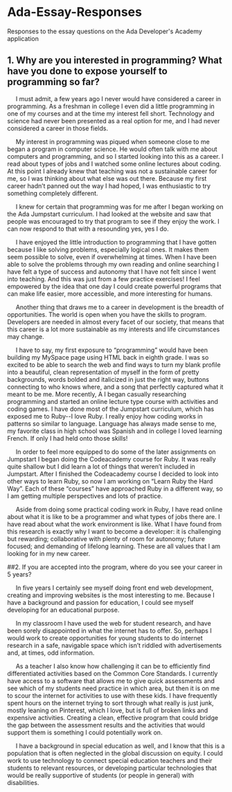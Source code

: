 # Ada-Essay-Responses
Responses to the essay questions on the Ada Developer's Academy application


## 1. Why are you interested in programming?  What have you done to expose yourself to programming so far?
&nbsp;&nbsp;&nbsp;&nbsp;&nbsp;I must admit, a few years ago I never would have considered a career in programming.  As a freshman in college I even did a little programming in one of my courses and at the time my interest fell short.  Technology and science had never been presented as a real option for me, and I had never considered a career in those fields. 

&nbsp;&nbsp;&nbsp;&nbsp;&nbsp;My interest in programming was piqued when someone close to me began a program in computer science.  He would often talk with me about computers and programming, and so I started looking into this as a career.  I read about types of jobs and I watched some online lectures about coding.  At this point I already knew that teaching was not a sustainable career for me, so I was thinking about what else was out there.  Because my first career hadn’t panned out the way I had hoped, I was enthusiastic to try something completely different.

&nbsp;&nbsp;&nbsp;&nbsp;&nbsp;I knew for certain that programming was for me after I began working on the Ada Jumpstart curriculum.  I had looked at the website and saw that people was encouraged to try that program to see if they enjoy the work.  I can now respond to that with a resounding yes, yes I do.
 
 &nbsp;&nbsp;&nbsp;&nbsp;&nbsp;I have enjoyed the little introduction to programming that I have gotten because I like solving problems, especially logical ones.  It makes them seem possible to solve, even if overwhelming at times.  When I have been able to solve the problems through my own reading and online searching I have felt a type of success and autonomy that I have not felt since I went into teaching.  And this was just from a few practice exercises!  I feel empowered by the idea that one day I could create powerful programs that can make life easier, more accessible, and more interesting for humans.

&nbsp;&nbsp;&nbsp;&nbsp;&nbsp;Another thing that draws me to a career in development is the breadth of opportunities.  The world is open when you have the skills to program.  Developers are needed in almost every facet of our society, that means that this career is a lot more sustainable as my interests and life circumstances may change. 

&nbsp;&nbsp;&nbsp;&nbsp;&nbsp;I have to say, my first exposure to “programming” would have been building my MySpace page using HTML back in eighth grade.  I was so excited to be able to search the web and find ways to turn my blank profile into a beautiful, clean representation of myself in the form of pretty backgrounds, words bolded and italicized in just the right way, buttons connecting to who knows where, and a song that perfectly captured what it meant to be me. More recently, A I began casually researching programming and started an online lecture type course with activities and coding games.  I have done most of the Jumpstart curriculum, which has exposed me to Ruby--I love Ruby.  I really enjoy how coding works in patterns so similar to language.  Language has always made sense to me, my favorite class in high school was Spanish and in college I loved learning French.  If only I had held onto those skills!

&nbsp;&nbsp;&nbsp;&nbsp;&nbsp;In order to feel more equipped to do some of the later assignments on Jumpstart I began doing the Codeacademy course for Ruby.  It was really quite shallow but I did learn a lot of things that weren’t included in Jumpstart.  After I finished the Codeacademy course I decided to look into other ways to learn Ruby, so now I am working on “Learn Ruby the Hard Way”.  Each of these “courses” have approached Ruby in a different way, so I am getting multiple perspectives and lots of practice.

&nbsp;&nbsp;&nbsp;&nbsp;&nbsp;Aside from doing some practical coding work in Ruby, I have read online about what it is like to be a programmer and what types of jobs there are.  I have read about what the work environment is like.  What I have found from this research is exactly why I want to become a developer: it is challenging but rewarding; collaborative with plenty of room for autonomy; future focused;  and demanding of lifelong learning.  These are all values that I am looking for in my new career.

##2. If you are accepted into the program, where do you see your career in 5 years?

&nbsp;&nbsp;&nbsp;&nbsp;&nbsp;In five years I certainly see myself doing front end web development, creating and improving websites is the most interesting to me.  Because I have a background and passion for education, I could see myself developing for an educational purpose. 

&nbsp;&nbsp;&nbsp;&nbsp;&nbsp;In my classroom I have used the web for student research, and have been sorely disappointed in what the internet has to offer.  So, perhaps I would work to create opportunities for young students to do internet research in a safe, navigable space which isn’t riddled with advertisements and, at times, odd information.

&nbsp;&nbsp;&nbsp;&nbsp;&nbsp;As a teacher I also know how challenging it can be to efficiently find differentiated activities based on the Common Core Standards.  I currently have access to a software that allows me to give quick assessments and see which of my students need practice in which area, but then it is on me to scour the internet for activities to use with these kids.  I have frequently spent hours on the internet trying to sort through what really is just junk, mostly leaning on Pinterest, which I love, but is full of broken links and expensive activities.  Creating a clean, effective program that could bridge the gap between the assessment results and the activities that would support them is something I could potentially work on.

&nbsp;&nbsp;&nbsp;&nbsp;&nbsp;I have a background in special education as well, and I know that this is a population that is often neglected in the global discussion on equity.  I could work to use technology to connect special education teachers and their students to relevant resources, or developing particular technologies that would be really supportive of students (or people in general) with disabilities.
